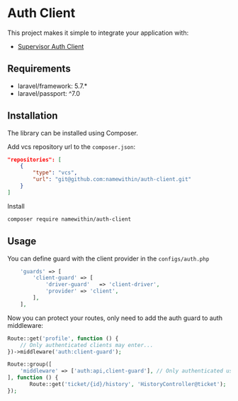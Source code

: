 # Auth Client

This project makes it simple to integrate your application with:
 - [Supervisor Auth Client](https://github.com/namewithin/auth-client)

## Requirements

  - laravel/framework: 5.7.*
  - laravel/passport: ^7.0

## Installation

The library can be installed using Composer.

Add vcs repository url to the `composer.json`:

```json
"repositories": [
    {
        "type": "vcs",
        "url": "git@github.com:namewithin/auth-client.git"
    }
]
```

Install

```bash
composer require namewithin/auth-client
```


## Usage

You can define guard with the client provider in the `configs/auth.php`
```php
    'guards' => [
        'client-guard' => [
            'driver-guard'   => 'client-driver',
            'provider' => 'client',
        ],
    ],
```

Now you can protect your routes, only need to add the auth guard to auth middleware:
```php
Route::get('profile', function () {
    // Only authenticated clients may enter...
})->middleware('auth:client-guard');

Route::group([
    'middleware' => ['auth:api,client-guard'], // Only authenticated users and clients may enter...
], function () {
	   Route::get('ticket/{id}/history', 'HistoryController@ticket');
});
```
